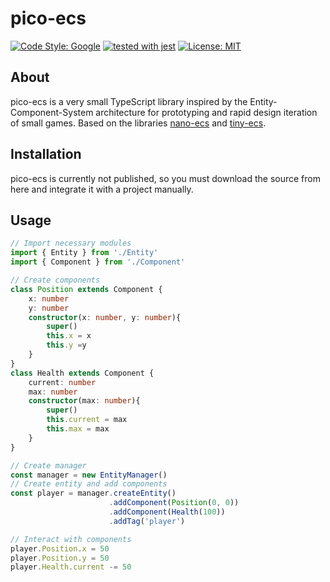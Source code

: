 # pico-ecs
[![Code Style: Google](https://img.shields.io/badge/code%20style-google-blueviolet.svg)](https://github.com/google/gts)
[![tested with jest](https://img.shields.io/badge/tested_with-jest-99424f.svg)](https://github.com/facebook/jest) 
[![License: MIT](https://img.shields.io/badge/License-MIT-yellow.svg)](https://opensource.org/licenses/MIT)

## About
pico-ecs is a very small TypeScript library inspired by the Entity-Component-System architecture for prototyping and rapid design iteration of small games. Based on the libraries [nano-ecs](https://github.com/noffle/nano-ecs) and [tiny-ecs](https://github.com/bvalosek/tiny-ecs).

## Installation
pico-ecs is currently not published, so you must download the source from here and integrate it with a project manually.

## Usage
```ts
// Import necessary modules
import { Entity } from './Entity'
import { Component } from './Component'

// Create components
class Position extends Component {
    x: number
    y: number
    constructor(x: number, y: number){
        super()
        this.x = x
        this.y =y
    }
}
class Health extends Component {
    current: number
    max: number
    constructor(max: number){
        super()
        this.current = max
        this.max = max
    }
}

// Create manager
const manager = new EntityManager()
// Create entity and add components
const player = manager.createEntity()
                      .addComponent(Position(0, 0))
                      .addComponent(Health(100))
                      .addTag('player')

// Interact with components
player.Position.x = 50
player.Position.y = 50
player.Health.current -= 50
```